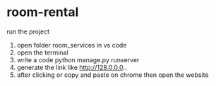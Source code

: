 # room-rental
run the project 
1. open folder room_services in vs code
2. open the terminal
3. write a code python manage.py runserver
4. generate the link like http://128.0.0.0..
5. after clicking or copy and paste on chrome then open the website
